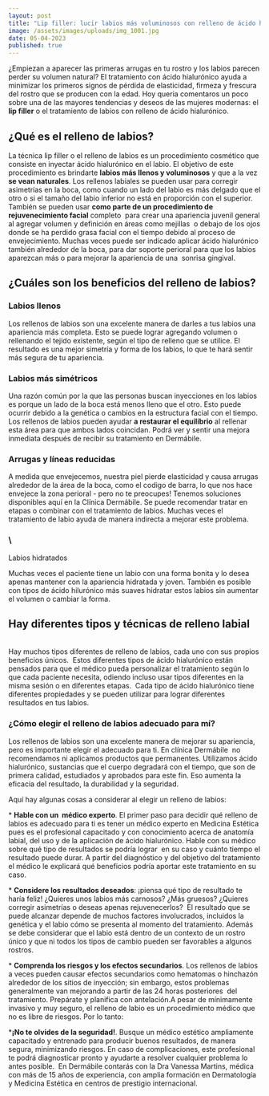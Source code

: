 ```yaml
---
layout: post
title: "Lip filler: lucir labios más voluminosos con relleno de ácido hialurónico"
image: /assets/images/uploads/img_1001.jpg
date: 05-04-2023
published: true
---
```

¿Empiezan a aparecer las primeras arrugas en tu rostro y los labios parecen perder su volumen natural? El tratamiento con ácido hialurónico ayuda a minimizar los primeros signos de pérdida de elasticidad, firmeza y frescura del rostro que se producen con la edad. Hoy queria comentaros un poco sobre una de las mayores tendencias y deseos de las mujeres modernas: el **lip filler** o el tratamiento de labios con relleno de ácido hialurónico.

## ¿Qué es el relleno de labios?

La técnica lip filler o el relleno de labios es un procedimiento cosmético que consiste en inyectar ácido hialurónico en el labio. El objetivo de este procedimiento es brindarte **labios más llenos y voluminosos** y que a la vez **se vean naturales**. Los rellenos labiales se pueden usar para corregir asimetrías en la boca, como cuando un lado del labio es más delgado que el otro o si el tamaño del labio inferior no está en proporción con el superior. También se pueden usar **como parte de un procedimiento de rejuvenecimiento facial** completo  para crear una apariencia juvenil general al agregar volumen y definición en áreas como mejillas  o debajo de los ojos donde se ha perdido grasa facial con el tiempo debido al proceso de envejecimiento. Muchas veces puede ser indicado aplicar ácido hialurónico también alrededor de la boca, para dar soporte perioral para que los labios aparezcan más o para mejorar la apariencia de una  sonrisa gingival.

## ¿Cuáles son los beneficios del relleno de labios?



### Labios llenos

Los rellenos de labios son una excelente manera de darles a tus labios una apariencia más completa. Esto se puede lograr agregando volumen o rellenando el tejido existente, según el tipo de relleno que se utilice. El resultado es una mejor simetría y forma de los labios, lo que te hará sentir más segura de tu apariencia.

### Labios más simétricos 

Una razón común por la que las personas buscan inyecciones en los labios es porque un lado de la boca está menos lleno que el otro. Esto puede ocurrir debido a la genética o cambios en la estructura facial con el tiempo. Los rellenos de labios pueden ayudar **a restaurar el equilibrio** al rellenar esta área para que ambos lados coincidan. Podrá ver y sentir una mejora inmediata después de recibir su tratamiento en Dermábile.

### Arrugas y líneas reducidas

A medida que envejecemos, nuestra piel pierde elasticidad y causa arrugas alrededor de la área de la boca, como el codigo de barra, lo que nos hace envejece la zona perioral - pero no te preocupes! Tenemos soluciones disponibles aquí en la Clínica Dermábile. Se puede recomendar tratar en etapas o combinar con el tratamiento de labios. Muchas veces el tratamiento de labio ayuda de manera indirecta a mejorar este problema.

### \
Labios hidratados

Muchas veces el paciente tiene un labio con una forma bonita y lo desea apenas mantener con la apariencia hidratada y joven. También es posible con tipos de ácido hilurónico más suaves hidratar estos labios  sin aumentar el volumen o cambiar la forma. 



## Hay diferentes tipos y técnicas de relleno labial

\
Hay muchos tipos diferentes de relleno de labios, cada uno con sus propios beneficios únicos.  Estos diferentes tipos de ácido hialurónico están pensados para que el médico pueda personalizar el tratamiento según lo que cada paciente necesita, odiendo incluso usar tipos diferentes en la misma sesión o en diferentes etapas.  Cada tipo de ácido hialurónico tiene diferentes propiedades y se pueden utilizar para lograr diferentes resultados en tus labios.

### ¿Cómo elegir el relleno de labios adecuado para mí?

Los rellenos de labios son una excelente manera de mejorar su apariencia, pero es importante elegir el adecuado para ti. En clínica Dermábile  no recomendamos ni aplicamos productos que permanentes. Utilizamos ácido hialurónico, sustancias que el cuerpo degradará con el tiempo, que son de primera calidad, estudiados y aprobados para este fin. Eso aumenta la eficacia del resultado, la durabilidad y la seguridad. 

Aquí hay algunas cosas a considerar al elegir un relleno de labios:

\* **Hable con un  médico experto**. El primer paso para decidir qué relleno de labios es adecuado para ti es tener un médico experto en Medicina Estética pues es el profesional capacitado y con conocimiento acerca de anatomía labial, del uso y de la aplicación de ácido hialurónico. Hable con su médico sobre qué tipo de resultados se podría lograr  en su caso y cuánto tiempo el resultado puede durar. A partir del diagnóstico y del objetivo del tratamiento el médico le explicará qué beneficios podría aportar este tratamiento en su caso.

\* **Considere los resultados deseados**: ¡piensa qué tipo de resultado te haría feliz! ¿Quieres unos labios más carnosos? ¿Más gruesos? ¿Quieres corregir asimetrías o deseas apenas rejuvenecerlos?  El resultado que se puede alcanzar depende de muchos factores involucrados, incluidos la genética y el labio cómo se presenta al momento del tratamiento. Además se debe considerar que el labio está dentro de un contexto de un rostro único y que ni todos los tipos de cambio pueden ser favorables a algunos rostros.  

\* **Comprenda los riesgos y los efectos secundarios**. Los rellenos de labios a veces pueden causar efectos secundarios como hematomas o hinchazón alrededor de los sitios de inyección; sin embargo, estos problemas generalmente van mejorando a partir de las 24 horas posteriores  del tratamiento. Prepárate y planifica con antelación.A pesar de mínimamente invasivo y muy seguro, el relleno de labio es un procedimiento médico que no es libre de riesgos. Por lo tanto:

\***¡No te olvides de la seguridad!**. Busque un médico estético ampliamente capacitado y entrenado para producir buenos resultados, de manera segura, minimizando riesgos. En caso de complicaciones, este profesional te podrá diagnosticar pronto y ayudarte a resolver cualquier problema lo antes posible.  En Dermábile contarás con la Dra Vanessa Martins, médica con más de 15 años de experiencia, con amplia formación en Dermatología y Medicina Estética en centros de prestigio internacional.